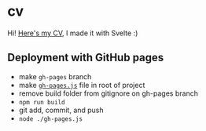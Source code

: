 # cv

Hi! [Here's my CV](https://mmarochov.github.io/cv/), I made it with Svelte :)

## Deployment with GitHub pages

- make `gh-pages` branch
- make [`gh-pages.js`](https://www.devsamples.com/javascript/svelte/deploy-svelte-app-gh-pages) file in root of project
- remove build folder from gitignore on gh-pages branch
- `npm run build`
- git add, commit, and push
- `node ./gh-pages.js`